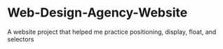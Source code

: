 # Web-Design-Agency-Website
A website project that helped me practice positioning, display, float, and selectors
